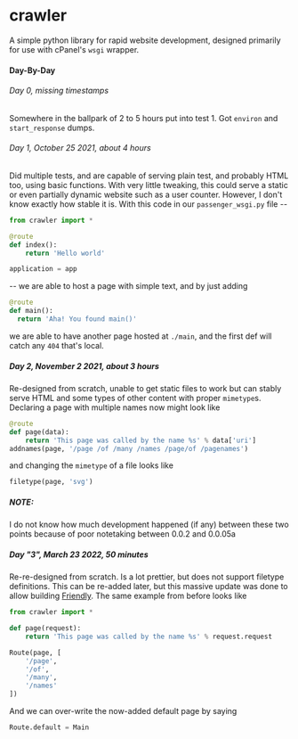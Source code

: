 # crawler
A simple python library for rapid website development, designed primarily for use with cPanel's `wsgi` wrapper.

#### Day-By-Day

###### Day 0, missing timestamps
Somewhere in the ballpark of 2 to 5 hours put into test 1. Got `environ` and `start_response` dumps.

###### Day 1, October 25 2021, about 4 hours
Did multiple tests, and are capable of serving plain test, and probably HTML too, using basic functions. With very little tweaking, this could serve a static or even partially dynamic website such as a user counter. However, I don't know exactly how stable it is.
With this code in our `passenger_wsgi.py` file --
```python
from crawler import *

@route
def index():
	return 'Hello world'

application = app
```
-- we are able to host a page with simple text, and by just adding
```python
@route
def main():
  return 'Aha! You found main()'
```
we are able to have another page hosted at `./main`, and the first def will catch any `404` that's local.

##### Day 2, November 2 2021, about 3 hours
Re-designed from scratch, unable to get static files to work but can stably serve HTML and some types of other content with proper `mimetype`s. Declaring a page with multiple names now might look like
```python
@route
def page(data):
    return 'This page was called by the name %s' % data['uri']
addnames(page, '/page /of /many /names /page/of /pagenames')
```
and changing the `mimetype` of a file looks like
```python
filetype(page, 'svg')
```

##### NOTE:
I do not know how much development happened (if any) between these two points because of poor notetaking between 0.0.2 and 0.0.05a

##### Day "3", March 23 2022, 50 minutes
Re-re-designed from scratch. Is a lot prettier, but does not support filetype definitions. This can be re-added later, but this massive update was done to allow building [Friendly](https://github.com/JohnAlexCO/Friendly). The same example from before looks like
```python
from crawler import *

def page(request):
    return 'This page was called by the name %s' % request.request

Route(page, [
    '/page',
    '/of',
    '/many',
    '/names'
])
```
And we can over-write the now-added default page by saying
```python
Route.default = Main
```
